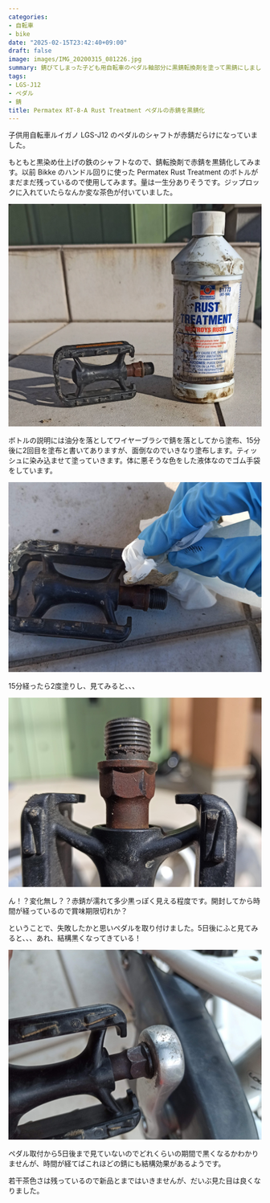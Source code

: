 ```yaml
---
categories:
- 自転車
- bike
date: "2025-02-15T23:42:40+09:00"
draft: false
image: images/IMG_20200315_081226.jpg
summary: 錆びてしまった子ども用自転車のペダル軸部分に黒錆転換剤を塗って黒錆にしました。錆はすぐに反応せず、失敗したかと思いましたが5日後に黒に近い焦げ茶色までゆっくりと変色していきました。
tags:
- LGS-J12
- ペダル
- 錆
title: Permatex RT-8-A Rust Treatment ペダルの赤錆を黒錆化
---
```


子供用自転車ルイガノ LGS-J12
のペダルのシャフトが赤錆だらけになっていました。

もともと黒染め仕上げの鉄のシャフトなので、錆転換剤で赤錆を黒錆化してみます。以前
Bikke のハンドル回りに使った Permatex Rust Treatment
のボトルがまだまだ残っているので使用してみます。量は一生分ありそうです。ジップロックに入れていたらなんか変な茶色が付いていました。

![Permatex RT-8-A Rust Treatmentと錆びたペダル](./images/IMG_20200315_081406.jpg)

ボトルの説明には油分を落としてワイヤーブラシで錆を落としてから塗布、15分後に2回目を塗布と書いてありますが、面倒なのでいきなり塗布します。ティッシュに染み込ませて塗っていきます。体に悪そうな色をした液体なのでゴム手袋をしています。

![Permatex RT-8-A Rust Treatmentを塗布](./images/IMG_20200315_081613.jpg)

15分経ったら2度塗りし、見てみると、、、

![塗布直後はあまり変化が見られない](./images/IMG_20200315_093129.jpg)

ん！？変化無し？？赤錆が濡れて多少黒っぽく見える程度です。開封してから時間が経っているので賞味期限切れか？

ということで、失敗したかと思いペダルを取り付けました。5日後にふと見てみると、、、あれ、結構黒くなってきている！

![5日後に黒くなったペダルの軸](./images/IMG_20200320_180045.jpg)

ペダル取付から5日後まで見ていないのでどれくらいの期間で黒くなるかわかりませんが、時間が経てばこれほどの錆にも結構効果があるようです。

若干茶色さは残っているので新品とまではいきませんが、だいぶ見た目は良くなりました。
